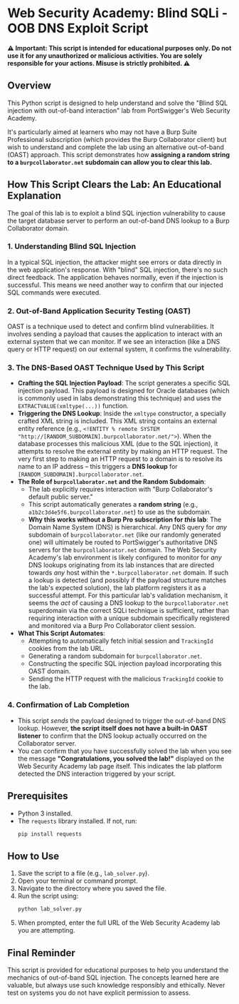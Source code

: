 

# Web Security Academy: Blind SQLi - OOB DNS Exploit Script

**⚠️ Important: This script is intended for educational purposes only. Do not use it for any unauthorized or malicious activities. You are solely responsible for your actions. Misuse is strictly prohibited. ⚠️**

## Overview

This Python script is designed to help understand and solve the "Blind SQL injection with out-of-band interaction" lab from PortSwigger's Web Security Academy.

It's particularly aimed at learners who may not have a Burp Suite Professional subscription (which provides the Burp Collaborator client) but wish to understand and complete the lab using an alternative out-of-band (OAST) approach. This script demonstrates how **assigning a random string to a `burpcollaborator.net` subdomain can allow you to clear this lab.**

## How This Script Clears the Lab: An Educational Explanation

The goal of this lab is to exploit a blind SQL injection vulnerability to cause the target database server to perform an out-of-band DNS lookup to a Burp Collaborator domain.

### 1. Understanding Blind SQL Injection
In a typical SQL injection, the attacker might see errors or data directly in the web application's response. With "blind" SQL injection, there's no such direct feedback. The application behaves normally, even if the injection is successful. This means we need another way to confirm that our injected SQL commands were executed.

### 2. Out-of-Band Application Security Testing (OAST)
OAST is a technique used to detect and confirm blind vulnerabilities. It involves sending a payload that causes the application to interact with an external system that we can monitor. If we see an interaction (like a DNS query or HTTP request) on our external system, it confirms the vulnerability.

### 3. The DNS-Based OAST Technique Used by This Script
* **Crafting the SQL Injection Payload**: The script generates a specific SQL injection payload. This payload is designed for Oracle databases (which is commonly used in labs demonstrating this technique) and uses the `EXTRACTVALUE(xmltype(...))` function.
* **Triggering the DNS Lookup**: Inside the `xmltype` constructor, a specially crafted XML string is included. This XML string contains an external entity reference (e.g., `<!ENTITY % remote SYSTEM "http://[RANDOM_SUBDOMAIN].burpcollaborator.net/">`). When the database processes this malicious XML (due to the SQL injection), it attempts to resolve the external entity by making an HTTP request. The very first step to making an HTTP request to a domain is to resolve its name to an IP address – this triggers a **DNS lookup** for `[RANDOM_SUBDOMAIN].burpcollaborator.net`.
* **The Role of `burpcollaborator.net` and the Random Subdomain**:
    * The lab explicitly requires interaction with "Burp Collaborator's default public server."
    * This script automatically generates a **random string** (e.g., `a1b2c3d4e5f6.burpcollaborator.net`) to use as the subdomain.
    * **Why this works without a Burp Pro subscription for *this* lab**: The Domain Name System (DNS) is hierarchical. Any DNS query for *any* subdomain of `burpcollaborator.net` (like our randomly generated one) will ultimately be routed to PortSwigger's authoritative DNS servers for the `burpcollaborator.net` domain. The Web Security Academy's lab environment is likely configured to monitor for *any* DNS lookups originating from its lab instances that are directed towards *any* host within the `*.burpcollaborator.net` domain. If such a lookup is detected (and possibly if the payload structure matches the lab's expected solution), the lab platform registers it as a successful attempt. For this particular lab's validation mechanism, it seems the *act* of causing a DNS lookup to the `burpcollaborator.net` superdomain via the correct SQLi technique is sufficient, rather than requiring interaction with a unique subdomain specifically registered and monitored via a Burp Pro Collaborator client session.
* **What This Script Automates**:
    * Attempting to automatically fetch initial session and `TrackingId` cookies from the lab URL.
    * Generating a random subdomain for `burpcollaborator.net`.
    * Constructing the specific SQL injection payload incorporating this OAST domain.
    * Sending the HTTP request with the malicious `TrackingId` cookie to the lab.

### 4. Confirmation of Lab Completion
* This script *sends* the payload designed to trigger the out-of-band DNS lookup. However, **the script itself does not have a built-in OAST listener** to confirm that the DNS lookup actually occurred on the Collaborator server.
* You can confirm that you have successfully solved the lab when you see the message **"Congratulations, you solved the lab!"** displayed on the Web Security Academy lab page itself. This indicates the lab platform detected the DNS interaction triggered by your script.

## Prerequisites
* Python 3 installed.
* The `requests` library installed. If not, run:
    ```bash
    pip install requests
    ```

## How to Use
1.  Save the script to a file (e.g., `lab_solver.py`).
2.  Open your terminal or command prompt.
3.  Navigate to the directory where you saved the file.
4.  Run the script using:
    ```bash
    python lab_solver.py
    ```
5.  When prompted, enter the full URL of the Web Security Academy lab you are attempting.

## Final Reminder
This script is provided for educational purposes to help you understand the mechanics of out-of-band SQL injection. The concepts learned here are valuable, but always use such knowledge responsibly and ethically. Never test on systems you do not have explicit permission to assess.

